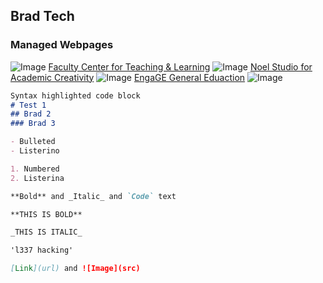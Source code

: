 ## Brad Tech
### Managed Webpages
![Image](https://fctl.eku.edu/sites/fctl.eku.edu/files/imagecache/page_header_preset/page_header_images/fctl-web-banner-white-background.jpg)
[Faculty Center for Teaching & Learning](https://fctl.eku.edu) 
![Image](https://studio.eku.edu/sites/studio.eku.edu/files/imagecache/page_header_preset/page_header_images/20100920noel-studio-scenes0042.jpg)
[Noel Studio for Academic Creativity](https://studio.eku.edu)
![Image](https://studio.eku.edu/sites/studio.eku.edu/files/images/Studio%20Logo%20transparent%20color.png)
[EngaGE General Eduaction](https://engage.eku.edu)
![Image](https://studio.eku.edu/sites/studio.eku.edu/files/imagecache/page_header_preset/page_header_images/20100916noel-studio-promo0071a_0.jpg)

  
```markdown
Syntax highlighted code block
# Test 1
## Brad 2
### Brad 3

- Bulleted
- Listerino

1. Numbered
2. Listerina

**Bold** and _Italic_ and `Code` text

**THIS IS BOLD**

_THIS IS ITALIC_

'l337 hacking'

[Link](url) and ![Image](src)
```
